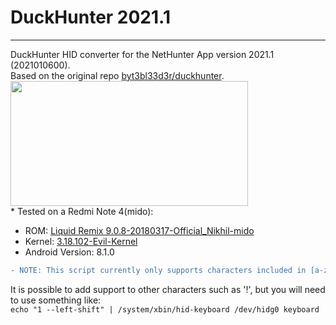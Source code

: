 # DuckHunter 2021.1
---

DuckHunter HID converter for the NetHunter App version 2021.1 (2021010600).\
Based on the original repo [byt3bl33d3r/duckhunter](https://github.com/byt3bl33d3r/duckhunter).\
<img src="https://user-images.githubusercontent.com/45067011/112870984-b7618000-90b6-11eb-9043-e5d6837f0c91.png" width="380" height="200"/>\
\* Tested on a Redmi Note 4(mido):
* ROM: [Liquid Remix 9.0.8-20180317-Official_Nikhil-mido](https://androidfilehost.com/?fid=962187416754468620)
* Kernel: [3.18.102-Evil-Kernel](https://forum.xda-developers.com/t/kernel-nethunter-oreo-for-mido.3768887/)
* Android Version: 8.1.0
```diff
- NOTE: This script currently only supports characters included in [a-z], [a-Z] and [0-9].
```
It is possible to add support to other characters such as '!', but you will need to use something like:\
`echo "1 --left-shift" | /system/xbin/hid-keyboard /dev/hidg0 keyboard`

